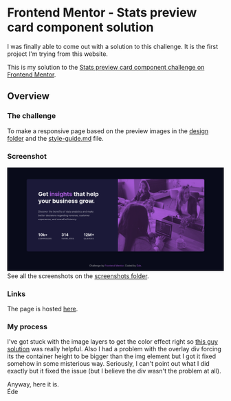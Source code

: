 # Frontend Mentor - Stats preview card component solution

I was finally able to come out with a solution to this challenge. It is the first project I'm trying from this website.

This is my solution to the [Stats preview card component challenge on Frontend Mentor](https://www.frontendmentor.io/challenges/stats-preview-card-component-8JqbgoU62).


## Overview

### The challenge

To make a responsive page based on the preview images in the [design folder](./design/) and the [style-guide.md](./design/style-guide.md) file.

### Screenshot
![](./screenshots/desktop.png)
See all the screenshots on the [screenshots folder](./screenshots/).

### Links

The page is hosted [here](https://oieusouoede.github.io/stats-preview-card-component-main/).

### My process

I've got stuck with the image layers to get the color effect right so [this guy solution](https://www.youtube.com/watch?v=zaHdmJf_ld4) was really helpful. Also I had a problem with the overlay div forcing its the container height to be bigger than the img element but I got it fixed somehow in some misterious way. Seriously, I can't point out what I did exactly but it fixed the issue (but I believe the div wasn't the problem at all).

Anyway, here it is.\
Éde